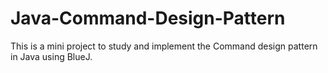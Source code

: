 # Java-Command-Design-Pattern
This is a mini project to study and implement the Command design pattern in Java using BlueJ.

